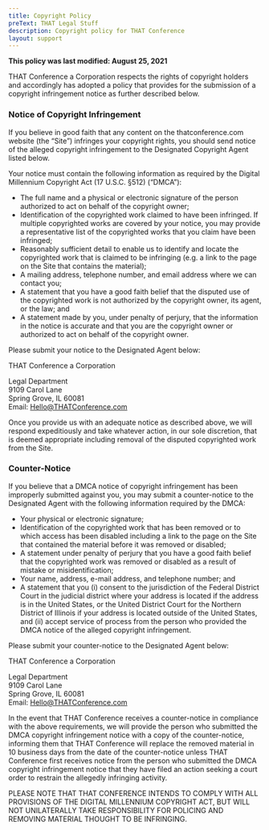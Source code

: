 ```yaml
---
title: Copyright Policy
preText: THAT Legal Stuff
description: Copyright policy for THAT Conference
layout: support
---
```


<div class="max-w-prose mx-auto">
  <div class="prose prose-lg text-gray-500">

**This policy was last modified: August 25, 2021**

THAT Conference a Corporation respects the rights of copyright holders and accordingly has adopted a policy that provides for the submission of a copyright infringement notice as further described below.

### Notice of Copyright Infringement
If you believe in good faith that any content on the thatconference.com website (the “Site”) infringes your copyright rights, you should send notice of the alleged copyright infringement to the Designated Copyright Agent listed below.

Your notice must contain the following information as required by the Digital Millennium Copyright Act (17 U.S.C. §512) (“DMCA”):

- The full name and a physical or electronic signature of the person authorized to act on behalf of the copyright owner;
- Identification of the copyrighted work claimed to have been infringed. If multiple copyrighted works are covered by your notice, you may provide a representative list of the copyrighted works that you claim have been infringed;
- Reasonably sufficient detail to enable us to identify and locate the copyrighted work that is claimed to be infringing (e.g. a link to the page on the Site that contains the material);
- A mailing address, telephone number, and email address where we can contact you;
- A statement that you have a good faith belief that the disputed use of the copyrighted work is not authorized by the copyright owner, its agent, or the law; and
- A statement made by you, under penalty of perjury, that the information in the notice is accurate and that you are the copyright owner or authorized to act on behalf of the copyright owner.

Please submit your notice to the Designated Agent below:

THAT Conference a Corporation

Legal Department<br/>
9109 Carol Lane<br/>
Spring Grove, IL 60081<br/>
Email: Hello@THATConference.com

Once you provide us with an adequate notice as described above, we will respond expeditiously and take whatever action, in our sole discretion, that is deemed appropriate including removal of the disputed copyrighted work from the Site.

### Counter-Notice
If you believe that a DMCA notice of copyright infringement has been improperly submitted against you, you may submit a counter-notice to the Designated Agent with the following information required by the DMCA:

- Your physical or electronic signature;
- Identification of the copyrighted work that has been removed or to which access has been disabled including a link to the page on the Site that contained the material before it was removed or disabled;
- A statement under penalty of perjury that you have a good faith belief that the copyrighted work was removed or disabled as a result of mistake or misidentification;
- Your name, address, e-mail address, and telephone number; and
- A statement that you (i) consent to the jurisdiction of the Federal District Court in the judicial district where your address is located if the address is in the United States, or the United District Court for the Northern District of Illinois if your address is located outside of the United States, and (ii) accept service of process from the person who provided the DMCA notice of the alleged copyright infringement.
  
Please submit your counter-notice to the Designated Agent below:

THAT Conference a Corporation

Legal Department<br/>
9109 Carol Lane<br/>
Spring Grove, IL 60081<br/>
Email: Hello@THATConference.com

In the event that THAT Conference receives a counter-notice in compliance with the above requirements, we will provide the person who submitted the DMCA copyright infringement notice with a copy of the counter-notice, informing them that THAT Conference will replace the removed material in 10 business days from the date of the counter-notice unless THAT Conference first receives notice from the person who submitted the DMCA copyright infringement notice that they have filed an action seeking a court order to restrain the allegedly infringing activity.

PLEASE NOTE THAT THAT CONFERENCE INTENDS TO COMPLY WITH ALL PROVISIONS OF THE DIGITAL MILLENNIUM COPYRIGHT ACT, BUT WILL NOT UNILATERALLY TAKE RESPONSIBILITY FOR POLICING AND REMOVING MATERIAL THOUGHT TO BE INFRINGING.

  </div>
</div>
